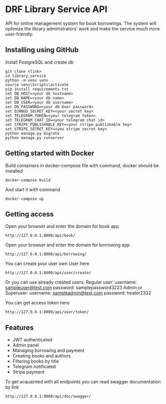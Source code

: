 # DRF Library Service API

API for online management system for book borrowings. The system will optimize the 
library administrators’ work and make the service much more user-friendly.

## Installing using GitHub

Install PostgreSQL and create db

```shell
git clone <link>
cd library_service
python -m venv venv
source venv\Scripts\activate
pip install requirements.txt
set DB_HOST=<your db hostname>
set DB_NAME=<your db name>
set DB_USER=<your db username>
set DB_PASSWORD=<your db User password>
set DJANGO_SECRET_KEY=<your secret key>
set TELEGRAM_TOKEN=<your telegram token>
set TELEGRAM_CHAT_ID=<your telegram chat id>
set STRIPE_PUBLISHABLE_KEY=<your stripe publishable key>
set STRIPE_SECRET_KEY=<you stripe secret key>
python manage.py migrate
python manage.py runserver
```

## Getting started with Docker

Build containers in docker-compose file with command,
docker should be installed

```shell
docker-compose build
```

And start it with command

```shell
docker-compose up
```

## Getting access
Open your browser and enter the domain for book app

```shell
http://127.0.0.1:8000/api/book/
```

Open your browser and enter the domain for borrowing app

```shell
http://127.0.0.1:8000/api/borrowing/
```

You can create your user own User here

```shell
http://127.0.0.1:8000/api/user/create/
```

Or you can use already created users:
Regular user:
    username: sampleuser@test.com
    password: samplepassword3223
Admin or Superuser:
    username: sampleadmin@test.com
    password: heater2332

You can get access token here

```shell
http://127.0.0.1:8000/api/user/token/
```

## Features

* JWT authenticated
* Admin panel
* Managing borrowing and payment
* Creating books and authors
* Filtering books by title
* Telegram notificated
* Stripe payment

To get acquainted with all endpoints you can read
swagger documentation by link

```shell
http://127.0.0.1:8000/api/doc/swagger/
```